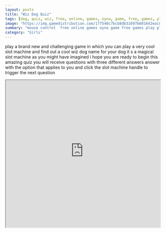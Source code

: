 ```yaml
---
layout: posts
title: "Wiz Dog Quiz"
tags: [dog, quiz, wiz, free, online, games, oyna, game, free, games, play, play, games]
image: "https://img.gamedistribution.com/177540c7bcb8db31697b601642eac8d4.jpg"
summary: "mouse control  free online games oyna game free games play play games"
category: "Girls"
---
```


play a brand new and challenging game in which you can play a very cool slot machine and find out a cool wiz dog name for your dog it s a magical slot machine as you might have imagined i hope you are ready to begin this amazing quiz you will receive questions with three different answers answer with the option that applies to you and click the slot machine handle to trigger the next question

<iframe width="100%" height="480px;" src="https://flash.gamedistribution.com?game=177540c7bcb8db31697b601642eac8d4"></iframe>